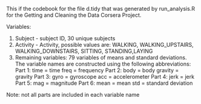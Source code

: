 This if the codebook for the file d.tidy that was generated by run_analysis.R for the Getting and Cleaning the Data Corsera Project.

Variables:

1. Subject - subject ID, 30 unique subjects
2. Activity - Activity, possible values are: WALKING, WALKING_UPSTAIRS, WALKING_DOWNSTAIRS, SITTING, STANDING,LAYING
3. Remaining variables: 79 variables of means and standard deviations.
The variable names are constructed using the following abbreviations:
Part 1:
  time = time
  freq = frequency
Part 2:
  body = body 
  gravity = gravity
Part 3:
  gyro = gyroscope
  acc = accelerometer
Part 4:
  jerk = jerk
Part 5:
  mag = magnitude
Part 6:
  mean = mean
  std = standard deviation

Note: not all parts are included in each variable name
